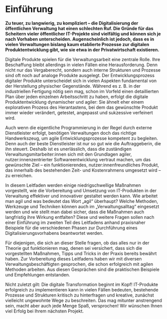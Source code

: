 # Einführung

**Zu teuer, zu langwierig, zu kompliziert – die Digitalisierung der öffentlichen Verwaltung hat einen schlechten Ruf. Die Gründe für das Scheitern vieler öffentlicher IT-Projekte sind vielfältig und können sich je nach Vorhaben unterscheiden. Augenscheinlich ist jedoch, dass es in vielen Verwaltungen bislang kaum etablierte Prozesse zur digitalen Produktentwicklung gibt, wie sie etwa in der Privatwirtschaft existieren.**

Digitale Produkte spielen für die Verwaltungsarbeit eine zentrale Rolle. Ihre Beschaffung bleibt allerdings in vielen Fällen eine Herausforderung. Denn nicht nur das Vergaberecht, sondern auch interne Strukturen und Prozesse sind oft noch auf analoge Produkte ausgelegt. Der Entwicklungsprozess digitaler Produkte unterscheidet sich in vielen Aspekten fundamental von der Herstellung physischer Gegenstände. Während es z. B. in der industriellen Fertigung nötig sein mag, schon im Vorfeld einen detaillierten Plan über jeden einzelnen Arbeitsschritt zu haben, erfolgt die digitale Produktentwicklung dynamischer und agiler: Sie ähnelt eher einem explorativen Prozess des Herantastens, bei dem das gewünschte Produkt immer wieder verändert, getestet, angepasst und sukzessive verfeinert wird.

Auch wenn die eigentliche Programmierung in der Regel durch externe Dienstleister erfolgt, benötigen Verwaltungen doch das richtige Handwerkszeug, um agile Entwicklungsprozesse kompetent zu begleiten. Denn auch der beste Dienstleister ist nur so gut wie die Auftraggeberin, die ihn steuert. Deshalb ist es unerlässlich, dass die zuständigen Verwaltungsmitarbeiter:innen sich mit den Grundlagen agiler, nutzer:innenzentrierter Softwareentwicklung vertraut machen, um das gewünschte Ziel – ein funktionierendes, nutzer:innenfreundliches Produkt, das innerhalb des bestehenden Zeit- und Kostenrahmens umgesetzt wird – zu erreichen. 

In diesem Leitfaden werden einige niedrigschwellige Maßnahmen vorgestellt, wie die Vorbereitung und Umsetzung von IT-Produkten in der Verwaltung effektiver und innovativer gestaltet werden kann. Wie arbeitet man agil und was bedeutet das Wort „agil“ überhaupt? Welche Methoden, Werkzeuge und Techniken können auch im „Verwaltungsalltag“ eingesetzt werden und wie stellt man dabei sicher, dass die Maßnahmen auch langfristig ihre Wirkung entfalten? Diese und weitere Fragen sollen nach einer Einführung im zweiten Teil des Leitfadens anhand praxisnaher Beispiele für die verschiedenen Phasen zur Durchführung eines Digitalisierungsvorhabens beantwortet werden.

Für diejenigen, die sich an dieser Stelle fragen, ob das alles nur in der Theorie gut funktionieren mag, denen sei versichert, dass sich die vorgestellten Maßnahmen, Tipps und Tricks in der Praxis bereits bewährt haben. Zur Vorbereitung dieses Leitfadens haben wir mit diversen Verwaltungsbeschäftigten gesprochen, die schon erfolgreich mit agilen Methoden arbeiten. Aus diesen Gesprächen sind die praktischen Beispiele und Empfehlungen entstanden.

Nicht zuletzt gilt: Die digitale Transformation beginnt im Kopf! IT-Produkte erfolgreich zu implementieren kann in vielen Fällen bedeuten, bestehende Prozesse und Strukturen kritisch zu hinterfragen und kreative, zunächst vielleicht ungewohnte Wege zu beschreiten. Das mag mitunter anstrengend sein, macht aber auch jede Menge Spaß, versprochen! Wir wünschen Ihnen viel Erfolg bei Ihrem nächsten Projekt.

